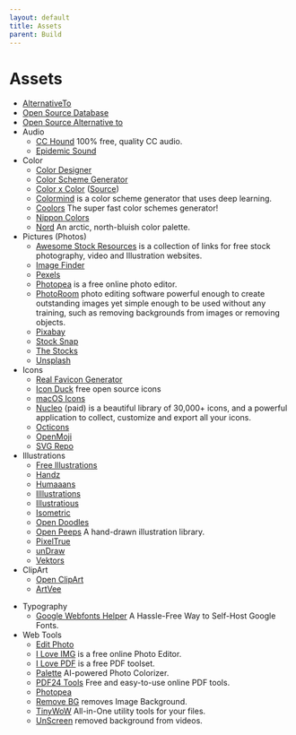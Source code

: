 ```yaml
---
layout: default
title: Assets
parent: Build
---
```


# Assets

- [AlternativeTo](https://alternativeto.net)
- [Open Source Database](https://ossdatabase.com)
- [Open Source Alternative to](https://www.opensourcealternative.to)
- Audio
	+ [CC Hound](https://cchound.com) 100% free, quality CC audio.
	+ [Epidemic Sound](https://www.epidemicsound.com)
- Color
	+ [Color Designer](https://colordesigner.io)
    + [Color Scheme Generator](https://adevade.github.io/color-scheme-generator/)
    + [Color x Color](https://colorcolor.in) ([Source](https://github.com/saneef/color-color))
    + [Colormind](http://colormind.io) is a color scheme generator that uses deep learning.
    + [Coolors](https://coolors.co) The super fast color schemes generator!
    + [Nippon Colors](https://nipponcolors.com/)
    + [Nord](https://www.nordtheme.com) An arctic, north-bluish color palette.
- Pictures (Photos)
	+ [Awesome Stock Resources](https://github.com/neutraltone/awesome-stock-resources) is a collection of links for free stock photography, video and Illustration websites.
	+ [Image Finder](https://imagefinder.co)
	+ [Pexels](https://www.pexels.com)
	+ [Photopea](https://www.photopea.com) is a free online photo editor.
	+ [PhotoRoom](https://www.photoroom.com) photo editing software powerful enough to create outstanding images yet simple enough to be used without any training, such as removing backgrounds from images or removing objects.
	+ [Pixabay](https://pixabay.com)
	+ [Stock Snap](https://stocksnap.io)
	+ [The Stocks](http://thestocks.im)
	+ [Unsplash](https://unsplash.com)
- Icons
	+ [Real Favicon Generator](https://realfavicongenerator.net)
	+ [Icon Duck](https://iconduck.com) free open source icons
	+ [macOS Icons](https://macosicons.com)
	+ [Nucleo](https://nucleoapp.com) (paid) is a beautiful library of 30,000+ icons, and a powerful application to collect, customize and export all your icons.
	+ [Octicons](https://primer.style/octicons/)
	+ [OpenMoji](https://hfg-gmuend.github.io/openmoji/)
	+ [SVG Repo](https://www.svgrepo.com)
- Illustrations
	+ [Free Illustrations](https://freeillustrations.xyz)
	+ [Handz](https://www.handz.design)
	+ [Humaaans](https://www.humaaans.com)
	+ [Illlustrations](https://illlustrations.co)
	+ [Illustratious](https://illustratious.com)
	+ [Isometric](https://isometric.online)
	+ [Open Doodles](https://www.opendoodles.com)
	+ [Open Peeps](https://openpeeps.com) A hand-drawn illustration library.
	+ [PixelTrue](https://www.pixeltrue.com/illustrations)
	+ [unDraw](https://undraw.co)
	+ [Vektors](https://www.vektors.pro)
- ClipArt
	+ [Open ClipArt](https://openclipart.org)
	+ [ArtVee](https://artvee.com/)
+ Typography
	+ [Google Webfonts Helper](https://gwfh.mranftl.com/fonts) A Hassle-Free Way to Self-Host Google Fonts.
+ Web Tools
	+ [Edit Photo](https://edit.photo)
	+ [I Love IMG](https://www.iloveimg.com) is a free online Photo Editor.
	+ [I Love PDF](https://www.ilovepdf.com) is a free PDF toolset.
	+ [Palette](https://palette.fm) AI-powered Photo Colorizer.
	+ [PDF24 Tools](https://www.pdf24.org) Free and easy-to-use online PDF tools.
	+ [Photopea](https://www.photopea.com)
	+ [Remove BG](https://www.remove.bg) removes Image Background.
	+ [TinyWoW](https://tinywow.com) All-in-One utility tools for your files.
	+ [UnScreen](https://www.unscreen.com) removed background from videos.
